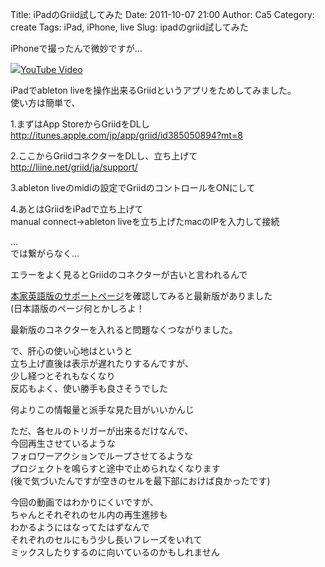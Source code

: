 Title: iPadのGriid試してみた
Date: 2011-10-07 21:00
Author: Ca5
Category: create
Tags: iPad, iPhone, live
Slug: ipadのgriid試してみた

iPhoneで撮ったんで微妙ですが…  

<object type="application/x-shockwave-flash" data="http://www.youtube.com/v/wNdTP61b3KA" width="400" height="300"><param name="movie" value="http://www.youtube.com/v/wNdTP61b3KA"></param><param name="quality" value="high"></param><param name="allowFullScreen" value="true"></param><!-- Fallback content -->[![](http://img.youtube.com/vi/wNdTP61b3KA/0.jpg)YouTube
Video](http://www.youtube.com/watch?v=wNdTP61b3KA)</object>

iPadでableton liveを操作出来るGriidというアプリをためしてみました。  
使い方は簡単で、

1.まずはApp StoreからGriidをDLし  
<http://itunes.apple.com/jp/app/griid/id385050894?mt=8>

2.ここからGriidコネクターをDLし、立ち上げて  
<http://liine.net/griid/ja/support/>

3.ableton liveのmidiの設定でGriidのコントロールをONにして

4.あとはGriidをiPadで立ち上げて  
manual connect→ableton liveを立ち上げたmacのIPを入力して接続

…  
では繋がらなく…

エラーをよく見るとGriidのコネクターが古いと言われるんで  

[本家英語版のサポートページ](http://liine.net/en/support/)を確認してみると最新版がありました  
(日本語版のページ何とかしろよ！

最新版のコネクターを入れると問題なくつながりました。

で、肝心の使い心地はというと  
立ち上げ直後は表示が遅れたりするんですが、  
少し経つとそれもなくなり  
反応もよく、使い勝手も良さそうでした

何よりこの情報量と派手な見た目がいいかんじ

ただ、各セルのトリガーが出来るだけなんで、  
今回再生させているような  
フォロワーアクションでループさせてるような  
プロジェクトを鳴らすと途中で止められなくなります  
(後で気づいたんですが空きのセルを最下部におけば良かったです)

今回の動画ではわかりにくいですが、  
ちゃんとそれぞれのセル内の再生進捗も  
わかるようにはなってたはずなんで  
それぞれのセルにもう少し長いフレーズをいれて  
ミックスしたりするのに向いているのかもしれません
